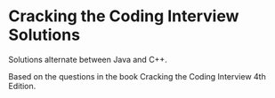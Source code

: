 # Cracking the Coding Interview Solutions
Solutions alternate between Java and C++. 

Based on the questions in the book Cracking the Coding Interview 4th Edition.
